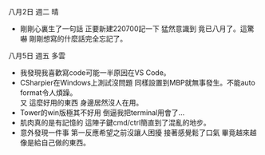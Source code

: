 八月2日 週二 晴
- 剛剛心裏生了一句話 正要新建220700記一下 猛然意識到 竟已八月了。這驚嚇 剛剛想寫的什麼話完全忘記了。

八月5日 週五 多雲
- 我發現我喜歡寫code可能一半原因在VS Code。
- CSharpier在Windows上測試沒問題 同樣設置到MBP就無事發生。不能auto format令人煩躁。  
又 這麼好用的東西 身邊居然沒人在用。
- Tower的win版極其不好用 倒逼我把terminal用會了...
- 肌肉真的是有記憶的 這陣子鍵cmd/ctrl簡直到了混亂的地步。
- 意外發現一件事 第一反應希望之前沒讓人困擾 接著感覺鬆了口氣 畢竟越來越像是給自己做的東西。
